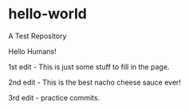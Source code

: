 # hello-world
A Test Repository

Hello Humans!

1st edit - 
This is just some stuff to fill in the page. 


2nd edit -
This is the best nacho cheese sauce ever!

3rd edit - 
practice commits.

